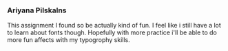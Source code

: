 ### Ariyana Pilskalns

This assignment I found so be actually kind of fun. I feel like i still have a lot to learn about fonts though.
Hopefully with more practice i'll be able to do more fun affects with my typogrophy skills.
